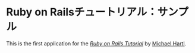 # Ruby on Railsチュートリアル：サンプル

This is the first application for the
[*Ruby on Rails Tutorial*](http://railstutorial.jp/)
by [Michael Hartl](http://michaelhartl.com/).